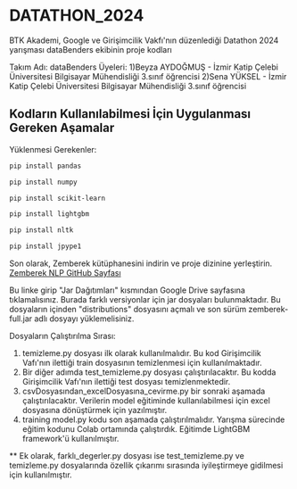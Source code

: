 # DATATHON_2024
BTK Akademi, Google ve Girişimcilik Vakfı'nın düzenlediği Datathon 2024 yarışması dataBenders ekibinin proje kodları

Takım Adı: dataBenders
Üyeleri:
1)Beyza AYDOĞMUŞ - İzmir Katip Çelebi Üniversitesi Bilgisayar Mühendisliği 3.sınıf öğrencisi
2)Sena YÜKSEL - İzmir Katip Çelebi Üniversitesi Bilgisayar Mühendisliği 3.sınıf öğrencisi

Kodların Kullanılabilmesi İçin Uygulanması Gereken Aşamalar
-----------------------------------------------------------
Yüklenmesi Gerekenler:

```bash
pip install pandas
```
```bash
pip install numpy
```
```bash
pip install scikit-learn
```
```bash
pip install lightgbm
```
```bash
pip install nltk
```
```bash
pip install jpype1
```
Son olarak, Zemberek kütüphanesini indirin ve proje dizinine yerleştirin.
[Zemberek NLP GitHub Sayfası](https://github.com/ahmetaa/zemberek-nlp)

Bu linke girip "Jar Dağıtımları" kısmından Google Drive sayfasına tıklamalısınız. Burada farklı versiyonlar için jar dosyaları bulunmaktadır. Bu dosyaların içinden "distributions" dosyasını açmalı ve son sürüm zemberek-full.jar adlı dosyayı yüklemelisiniz.

Dosyaların Çalıştırılma Sırası:

1) temizleme.py dosyası ilk olarak kullanılmalıdır. Bu kod Girişimcilik Vafı'nın ilettiği train dosyasının temizlenmesi için kullanılmaktadır.
2) Bir diğer adımda test_temizleme.py dosyası çalıştırılacaktır. Bu kodda Girişimcilik Vafı'nın ilettiği test dosyası temizlenmektedir.
3) csvDosyasından_excelDosyasına_cevirme.py bir sonraki aşamada çalıştırılacaktır. Verilerin model eğitiminde kullanılabilmesi için excel dosyasına dönüştürmek için yazılmıştır.
4) training model.py kodu son aşamada çalıştırılmalıdır. Yarışma sürecinde eğitim kodunu Colab ortamında çalıştırdık. Eğitimde LightGBM framework'ü kullanılmıştır.

** Ek olarak, farklı_degerler.py dosyası ise test_temizleme.py ve temizleme.py dosyalarında özellik çıkarımı sırasında iyileştirmeye gidilmesi için kullanılmıştır.
